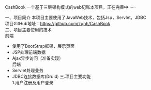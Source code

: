 CashBook
一个基于三层架构模式的web记账本项目，正在完善中······


一、项目简介
本项目主要使用了JavaWeb技术，包括Jsp，Servlet，JDBC                                                                                          
项目GitHub地址：https://github.com/zqnh/CashBook                                                                                           
二、项目主要使用的技术                                                                                                                      
前端
 - 使用了BootStrap框架，展示页面
 - JSP处理前端数据
 - Ajax异步访问（准备实现）                                                                                                                 
后端                                                                                                                                       
 - Servlet处理业务
 - JDBC连接数据库(Druid)
 三.项目主要功能                                                                                                                            
1.用户注册及用户登录
